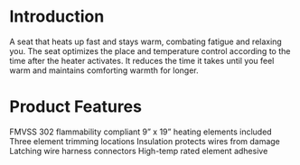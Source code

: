 # Introduction
A seat that heats up fast and stays warm, combating fatigue and relaxing you. The seat optimizes the place and temperature control according to the time after the heater activates. It reduces the time it takes until you feel warm and maintains comforting warmth for longer.
# Product Features
FMVSS 302 flammability compliant
9” x 19” heating elements included
Three element trimming locations
Insulation protects wires from damage
Latching wire harness connectors
High-temp rated element adhesive
